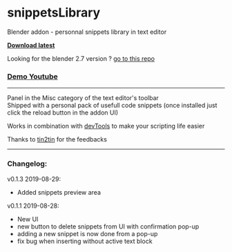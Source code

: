 # snippetsLibrary
Blender addon - personnal snippets library in text editor

**[Download latest](https://github.com/Pullusb/snippetsLibrary/archive/master.zip)**

Looking for the blender 2.7 version ? [go to this repo](https://github.com/Pullusb/snippetsLibrary279)

### [Demo Youtube](https://youtu.be/Rs4y7DeHkp8)

---  

Panel in the Misc category of the text editor's toolbar  
Shipped with a personal pack of usefull code snippets (once installed just click the reload button in the addon UI)

Works in combination with [devTools](https://github.com/Pullusb/devTools) to make your scripting life easier


Thanks to [tin2tin](https://github.com/tin2tin) for the feedbacks

---

### Changelog:

  v0.1.3 2019-08-29:
  - Added snippets preview area

  v0.1.1 2019-08-28:
  - New UI
  - new button to delete snippets from UI with confirmation pop-up
  - adding a new snippet is now done from a pop-up
  - fix bug when inserting without active text block
